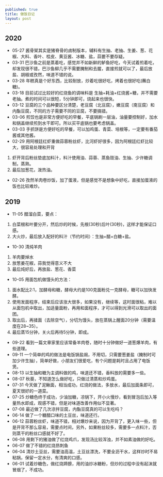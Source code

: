 ```yaml
---
published: true
title: 做饭日记
layout: post
---
```


## 2020
* 05-27 酱骨架其实是猪脊骨的卤制版本，辅料有生抽、老抽、生姜、葱、花椒、大料、香叶、桂皮、黄豆酱、冰糖、盐，蒜要不要存疑。
* 03-31 巴沙鱼之前是蒸着吃，感觉并不如新鲜的鲈鱼好吃，今天试着煎着吃，却发现很不错，巴沙鱼柳几乎不需要腌制和去腥，直接煎就可以了，最后放盐、胡椒或孜然，味道不错的说。
* 03-28 年糕真是个好东西，比较耐放，炒着吃很好吃，烤着也很好吃(蘸白糖)。
* 03-18 目前试过比较好的红烧鱼的调味料是 生抽+耗油+红烧酱+糖，并不需要老抽。煮的时间可以很短，5分钟即可，烧起来也很快。
* 03-12 豆腐的三个品种要区分清楚，老豆腐（北豆腐），嫩豆腐（南豆腐）和内酯豆腐，不同的方子需要不同的豆腐，不要搞错。
* 03-06 煎饺也是非常方便好吃的早餐，平底锅刷一层油，油量要控制好，加水和锅盖继续煎到水干即可。所以买平底锅也要考虑锅盖。
* 03-03 手抓饼是方便好吃的早餐，可以加鸡蛋、青菜、培根等，一定要有番茄酱或其他酱。
* 02-29 用阿根廷红虾重做蒜蓉粉丝虾，比河虾好很多，因为阿根廷红虾比较大，很容易处理和开背
1. 虾开背后粉丝垫底加料汁，料汁使用油、蒜蓉、蒸鱼豉油、生抽、少许糖调制，蒸熟。
1. 最后加葱花，泼热油。
* 02-26 孜然羊肉卷炒饭，加了蛋液，但是感觉不是想象中好吃，直接加蛋液的饭也比较难炒。

## 2019

* 11-05 醋溜白菜，要点：
1. 白菜根和叶要分开，然后炒的时候，先根(30秒)后叶(30秒)，这样才能保证口感。
1. 大火炒，最后放入配好的料汁（节约时间）：生抽+醋+白糖+盐。
* 10-30 清炖羊肉
1. 羊肉要焯水
1. 放葱姜花椒，蒜我觉得意义不大
1. 最后炖好后，再放盐、葱花、香菜
* 10-05 用面包机做馒头的方法：
1. 面水配比2:1，加酵母和糖，酵母大约是100克面粉兑一克酵母，糖可以加快发酵。
1. 使用发面程序，结束后应该涨大很多，如果没有，继续等，这时面很粘，难以从面包机中取出，加适量面粉，再用和面程序，才可以得到光滑可以取出的面团。
1. 取出后，再揉面（去除空气），分切为馒头，放在蒸锅上醒面20分钟（需要温度在28~35）。
1. 最后蒸15分钟，关火后再待5分钟，即成。
* 09-22 看到一篇文章家里应该常备羊肉卷，随时十分钟做好一道葱爆羊肉，有些道理。
* 09-11 一个简单的鸡的做法是电饭锅盐焗，不用切，只需要葱姜盐（腌制时可加少许生抽），简单好做，小朋友们很爱吃，有个问题是耗时且占用了电饭煲。
* 08-13 以生抽和糖为主调料做的鸡，味道还不错，香料放的需要多一些。
* 08-07 秋葵，不知道怎么做好吃，只做过清蒸和炒鸡蛋。
* 07-31 今天做了泥鳅面，相当成功，红烧的做法，多放水，最后加面条即可，夏天很好的一道菜。
* 07-25 炒糖色终于成功，少油加糖，凉锅下，开小火慢炒，看到冒泡后加入等量热水即成，观感不错，但是对味道改善作用似不显著。
* 07-08 最近做了几次凉拌豆腐，内酯豆腐真的可以生吃吗？
* 06-14 做了一个糖醋口味的土豆丝，味道还行。
* 06-12 蒜蓉粉丝虾，味道不错，相对爆炒来说，因为开背了，更入味一些，但是开背不那么容易，需要点时间，另外，如果粉丝较多，需要多一点料汁，否则蒸干的粉丝口感就不好了。
* 06-08 用剩下的猪油做了红烧鸡爪，发现汤比较浑浊，并不如素油做的好吃。
* 06-07 做了不错的红烧昂刺鱼
* 06-04 清炒土豆丝，需要油高温，土豆丝漂洗，不要全沥干水，这样炒时不易粘锅，保留一定水分，有清爽的口感。
* 06-01 试着炒糖色，做红烧蹄膀，用的油炒冰糖粉，但炒的过程中没有起沫就冒烟了，不成功。
